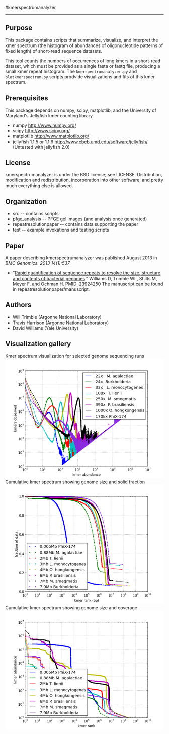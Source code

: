 #kmerspectrumanalyzer
***

## Purpose
This package contains scripts that summarize, visualize, and 
interpret the kmer spectrum (the histogram of abundances of 
oligonucleotide patterns of fixed length) of short-read 
sequence datasets.  

This tool counts the numbers of occurrences of long kmers
in a short-read dataset, which must be provided as a single 
fasta or fastq file, producing a small kmer repeat histogram.
The `kmerspectrumanalyzer.py` and `plotkmerspectrum.py` scripts 
prodvide visualizations and fits of this kmer spectrum. 

## Prerequisites
This package depends on numpy, scipy, matplotlib, and 
the University of Maryland's Jellyfish kmer counting library.

*   numpy http://www.numpy.org/
*   scipy http://www.scipy.org/
*   matplotlib http://www.matplotlib.org/
*   jellyfish 1.1.5 or 1.1.6  http://www.cbcb.umd.edu/software/jellyfish/ 
(Untested with jellyfish 2.0)

## License
kmerspectrumanalyzer is under the BSD license; see LICENSE.
Distribution, modification and redistribution, incorporation
into other software, and pretty much everything else is allowed.

## Organization
*   src    -- contains scripts
*   pfge_analysis  -- PFGE gel images (and analysis once generated)
*   repeatresolutionpaper  -- contains data supporting the paper
*   test -- example invokations and testing scripts

## Paper
A paper describing kmerspectrumanalyzer was
published August 2013 in *BMC Genomics. 2013 14(1):537*
* "[Rapid quantification of sequence repeats to resolve the size, 
structure and contents of bacterial genomes](http://www.ncbi.nlm.nih.gov/pmc/articles/PMC3751351/)."
Williams D, Trimble WL, Shilts M, Meyer F, and Ochman H. 
[PMID: 23924250](http://www.ncbi.nlm.nih.gov/pubmed/20634954)
The manuscript can be found in repeatresolutionpaper/manuscript.

## Authors
*   Will Trimble (Argonne National Laboratory)
*   Travis Harrison (Argonne National Laboratory)
*   David Williams (Yale University)
 
## Visualization gallery

Kmer spectrum visualization for selected genome sequencing runs
![Kmer spectrum visualization for selected genome sequencing runs](img/filelistcv.1.png "Kmer spectrum visualization for selected genome sequencing runs")
Cumulative kmer spectrum showing genome size and solid fraction
![Cumulative kmer spectrum showing genome size and solid fraction](img/filelistsz.5.png "Cumulative kmer spectrum showing genome size and solid fraction")
Cumulative kmer spectrum showing genome size and coverage
![Cumulative kmer spectrum showing genome size and coverage](img/filelistsz.6.png "Cumulative kmer spectrum showing genome size and coverage")
